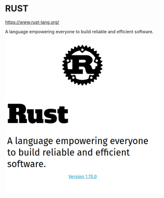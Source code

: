 # RUST

https://www.rust-lang.org/

A language empowering everyone to build reliable and efficient software.

![](rust.png)